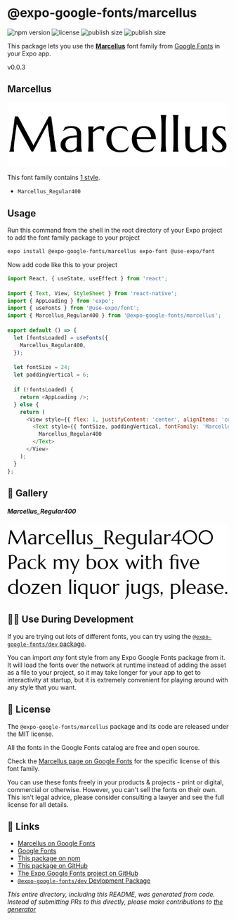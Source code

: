 # @expo-google-fonts/marcellus

![npm version](https://flat.badgen.net/npm/v/@expo-google-fonts/marcellus)
![license](https://flat.badgen.net/github/license/expo/google-fonts)
![publish size](https://flat.badgen.net/packagephobia/install/@expo-google-fonts/marcellus)
![publish size](https://flat.badgen.net/packagephobia/publish/@expo-google-fonts/marcellus)

This package lets you use the [**Marcellus**](https://fonts.google.com/specimen/Marcellus) font family from [Google Fonts](https://fonts.google.com/) in your Expo app.

v0.0.3

## Marcellus

![Marcellus](./font-family.png)

This font family contains [1 style](#-gallery).

- `Marcellus_Regular400`

## Usage

Run this command from the shell in the root directory of your Expo project to add the font family package to your project
```sh
expo install @expo-google-fonts/marcellus expo-font @use-expo/font
```

Now add code like this to your project
```js
import React, { useState, useEffect } from 'react';

import { Text, View, StyleSheet } from 'react-native';
import { AppLoading } from 'expo';
import { useFonts } from '@use-expo/font';
import { Marcellus_Regular400 } from '@expo-google-fonts/marcellus';

export default () => {
  let [fontsLoaded] = useFonts({
    Marcellus_Regular400,
  });

  let fontSize = 24;
  let paddingVertical = 6;

  if (!fontsLoaded) {
    return <AppLoading />;
  } else {
    return (
      <View style={{ flex: 1, justifyContent: 'center', alignItems: 'center' }}>
        <Text style={{ fontSize, paddingVertical, fontFamily: 'Marcellus_Regular400' }}>
          Marcellus_Regular400
        </Text>
      </View>
    );
  }
};

```

## 🔡 Gallery

##### Marcellus_Regular400
![Marcellus_Regular400](./da6549c2bc3ceec2f36d4caac4758fda610e67ff654b4c90304b83b55ee36084.ttf.png)


## 👩‍💻 Use During Development

If you are trying out lots of different fonts, you can try using the [`@expo-google-fonts/dev` package](https://github.com/expo/google-fonts/tree/master/font-packages/dev#readme).

You can import *any* font style from any Expo Google Fonts package from it. It will load the fonts
over the network at runtime instead of adding the asset as a file to your project, so it may take longer
for your app to get to interactivity at startup, but it is extremely convenient
for playing around with any style that you want.

## 📖 License

The `@expo-google-fonts/marcellus` package and its code are released under the MIT license.

All the fonts in the Google Fonts catalog are free and open source.

Check the [Marcellus page on Google Fonts](https://fonts.google.com/specimen/Marcellus) for the specific license of this font family.

You can use these fonts freely in your products & projects - print or digital, commercial or otherwise. However, you can't sell the fonts on their own. This isn't legal advice, please consider consulting a lawyer and see the full license for all details.

## 🔗 Links

- [Marcellus on Google Fonts](https://fonts.google.com/specimen/Marcellus)
- [Google Fonts](https://fonts.google.com/)
- [This package on npm](https://www.npmjs.com/package/@expo-google-fonts/marcellus)
- [This package on GitHub](https://github.com/expo/google-fonts/tree/master/font-packages/marcellus)
- [The Expo Google Fonts project on GitHub](https://github.com/expo/google-fonts)
- [`@expo-google-fonts/dev` Devlopment Package](https://github.com/expo/google-fonts/tree/master/font-packages/dev)


*This entire directory, including this README, was generated from code. Instead of submitting PRs to this directly, please make contributions to [the generator](https://github.com/expo/google-fonts/tree/master/packages/generator)*
